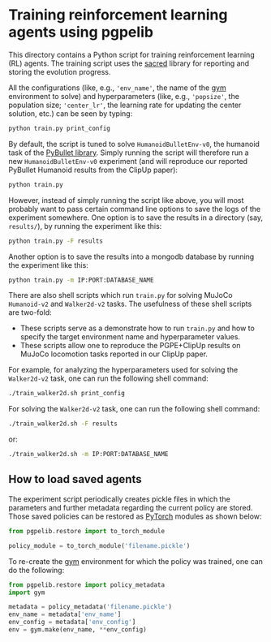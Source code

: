 # Training reinforcement learning agents using pgpelib

This directory contains a Python script for training reinforcement learning (RL) agents.
The training script uses the [sacred](https://github.com/IDSIA/sacred) library for reporting and storing the evolution progress.

All the configurations (like, e.g., `'env_name'`, the name of the [gym](https://gym.openai.com/) environment to solve) and hyperparameters (like, e.g., `'popsize'`, the population size; `'center_lr'`, the learning rate for updating the center solution, etc.) can be seen by typing:

```bash
python train.py print_config
```

By default, the script is tuned to solve `HumanoidBulletEnv-v0`, the humanoid task of the [PyBullet library](https://pybullet.org).
Simply running the script will therefore run a new `HumanoidBulletEnv-v0` experiment (and will reproduce our reported PyBullet Humanoid results from the ClipUp paper):

```bash
python train.py
```

However, instead of simply running the script like above, you will most probably want to pass certain command line options to save the logs of the experiment somewhere.
One option is to save the results in a directory (say, `results/`), by running the experiment like this:

```bash
python train.py -F results
```

Another option is to save the results into a mongodb database by running the experiment like this:

```bash
python train.py -m IP:PORT:DATABASE_NAME
```

There are also shell scripts which run `train.py` for solving MuJoCo `Humanoid-v2` and `Walker2d-v2` tasks. The usefulness of these shell scripts are two-fold:

- These scripts serve as a demonstrate how to run `train.py` and how to specify the target environment name and hyperparameter values.
- These scripts allow one to reproduce the PGPE+ClipUp results on MuJoCo locomotion tasks reported in our ClipUp paper.

For example, for analyzing the hyperparameters used for solving the `Walker2d-v2` task, one can run the following shell command:

```bash
./train_walker2d.sh print_config
```

For solving the `Walker2d-v2` task, one can run the following shell command:

```bash
./train_walker2d.sh -F results
```

or:

```bash
./train_walker2d.sh -m IP:PORT:DATABASE_NAME
```

## How to load saved agents

The experiment script periodically creates pickle files in which the parameters and further metadata regarding the current policy are stored.
Those saved policies can be restored as [PyTorch](https://pytorch.org/) modules as shown below:

```python
from pgpelib.restore import to_torch_module

policy_module = to_torch_module('filename.pickle')
```

To re-create the [gym](https://gym.openai.com/) environment for which the policy was trained, one can do the following:

```python
from pgpelib.restore import policy_metadata
import gym

metadata = policy_metadata('filename.pickle')
env_name = metadata['env_name']
env_config = metadata['env_config']
env = gym.make(env_name, **env_config)
```

